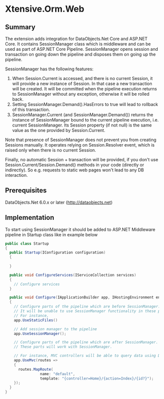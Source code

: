 ﻿Xtensive.Orm.Web
================

Summary
-------
The extension adds integration for DataObjects.Net Core and ASP.NET Core. It contains SessionManager class
which is middleware and can be used as part of ASP.NET Core Pipeline. SessionManager opens session and transaction on going down the pipeline
and disposes them on going up the pipeline.

SessionManager has the following features:
1. When Session.Current is accessed, and there is no current Session, it will provide a new instance of Session.
   In that case a new transaction will be created. It will be committed when the pipeline execution returns to SessionManager without any exception, 
   otherwise it will be rolled back.
2. Setting SessionManager.Demand().HasErrors to true will lead to rollback of this transaction.
3. SessionManager.Current (and SessionManager.Demand()) returns the instance of SessionManager 
   bound to the current pipeline execution, i.e. current SessionManager. 
   Its Session property (if not null) is the same value as the one provided by Session.Current.

Note that presence of SessionManager does not prevent you from creating Sessions manually.
It operates relying on Session.Resolver event, which is raised only when there is no current Session.

Finally, no automatic Session + transaction will be provided, if you don't use Session.Current/Session.Demand() methods
in your code (directly or indirectly). So e.g. requests to static web pages won't lead to any DB interaction.

Prerequisites
-------------
DataObjects.Net 6.0.x or later (http://dataobjects.net)

Implementation
--------------
To start using SessionManager it should be added to ASP.NET Middleware pipeline in Startup class like in example below

```csharp
public class Startup
{
  public Startup(IConfiguration configuration)
  {
    
  }

  public void ConfigureServices(IServiceCollection services)
  {
    // Configure services
  }

  public void Configure(IApplicationBuilder app, IHostingEnvironment env)
  {
    // Configure parts of the pipeline which are before SessionManager.
    // It will be unable to use SessionManager functionality in these parts
    // For instance,
    app.UseStaticFiles()

    // Add session manager to the pipeline
    app.UseSessionManager();

    // Configure parts of the pipeline which are after SessionManager. 
    // These parts will work with SessionManager.

    // For instance, MVC controllers will be able to query data using DataObjects.Net
    app.UseMvc(routes =>
    {
      routes.MapRoute(
                name: "default",
                template: "{controller=Home}/{action=Index}/{id?}");
    });
  }
}
```